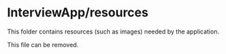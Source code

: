 # InterviewApp/resources

This folder contains resources (such as images) needed by the application. 

This file can be removed.

